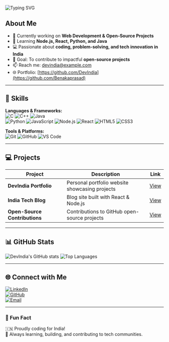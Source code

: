 
![Typing SVG](https://readme-typing-svg.herokuapp.com?font=Fira+Code&size=24&pause=1000&color=1E90FF&width=500&lines=Hi,+I'm+Benaka+Prasad+M;Full+Stack+Developer;Passionate+about+coding+and+open-source+prjects)


## About Me
- 🔭 Currently working on **Web Development & Open-Source Projects**  
- 🌱 Learning **Node.js, React, Python, and Java**  
- 💻 Passionate about **coding, problem-solving, and tech innovation in India**  
- 🎯 Goal: To contribute to impactful **open-source projects**  
- 📫 Reach me: [devindia@example.com](benakaprasadm@gmail.com)  
- 🌐 Portfolio: [https://github.com/DevIndia](https://github.com/Benakaprasad)

---

## 🚀 Skills

**Languages & Frameworks:**  
![C](https://img.shields.io/badge/-C-555555?style=flat&logo=c) 
![C++](https://img.shields.io/badge/-C++-00599C?style=flat&logo=c%2B%2B) 
![Java](https://img.shields.io/badge/-Java-007396?style=flat&logo=java)  
![Python](https://img.shields.io/badge/-Python-333333?style=flat&logo=python)
![JavaScript](https://img.shields.io/badge/-JavaScript-F7DF1E?style=flat&logo=javascript)
![Node.js](https://img.shields.io/badge/-Node.js-339933?style=flat&logo=node.js)
![React](https://img.shields.io/badge/-React-61DAFB?style=flat&logo=react)
![HTML5](https://img.shields.io/badge/-HTML5-E34F26?style=flat&logo=html5)
![CSS3](https://img.shields.io/badge/-CSS3-1572B6?style=flat&logo=css3)

**Tools & Platforms:**  
![Git](https://img.shields.io/badge/-Git-F05032?style=flat&logo=git)
![GitHub](https://img.shields.io/badge/-GitHub-181717?style=flat&logo=github)
![VS Code](https://img.shields.io/badge/-VS%20Code-007ACC?style=flat&logo=visual-studio-code)

---

## 💻 Projects
| Project | Description | Link |
|---------|-------------|------|
| **DevIndia Portfolio** | Personal portfolio website showcasing projects | [View](https://github.com/DevIndia/portfolio) |
| **India Tech Blog** | Blog site built with React & Node.js | [View](https://github.com/DevIndia/india-tech-blog) |
| **Open-Source Contributions** | Contributions to GitHub open-source projects | [View](https://github.com/DevIndia) |

---

## 📊 GitHub Stats
![DevIndia's GitHub stats](https://github-readme-stats.vercel.app/api?username=DevIndia&show_icons=true&theme=radical)
![Top Languages](https://github-readme-stats.vercel.app/api/top-langs/?username=DevIndia&layout=compact&theme=radical)

---

## 🌐 Connect with Me
[![LinkedIn](https://img.shields.io/badge/-LinkedIn-0077B5?style=flat&logo=linkedin)](https://www.linkedin.com/in/Benakaprasad)  
[![GitHub](https://img.shields.io/badge/-GitHub-181717?style=flat&logo=github)](https://github.com/Benakaprasad)  
[![Email](https://img.shields.io/badge/-Email-D14836?style=flat&logo=gmail)](benakaprasadm@gmail.com)  

---

### 🎉 Fun Fact
🇮🇳 Proudly coding for India!  
🌟 Always learning, building, and contributing to tech communities.
